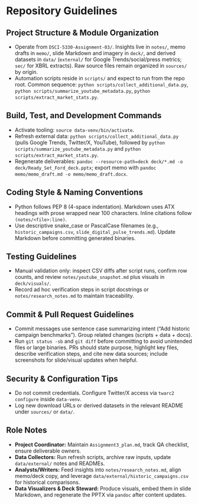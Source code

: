 # Repository Guidelines

## Project Structure & Module Organization
- Operate from `DSCI-5330-Assignment-03/`. Insights live in `notes/`, memo drafts in `memo/`, slide Markdown and imagery in `deck/`, and derived datasets in `data/` (`external/` for Google Trends/social/press metrics; `sec/` for XBRL extracts). Raw source files remain organized in `sources/` by origin.
- Automation scripts reside in `scripts/` and expect to run from the repo root. Common sequence: `python scripts/collect_additional_data.py`, `python scripts/summarize_youtube_metadata.py`, `python scripts/extract_market_stats.py`.

## Build, Test, and Development Commands
- Activate tooling: `source data-venv/bin/activate`.
- Refresh external data: `python scripts/collect_additional_data.py` (pulls Google Trends, Twitter/X, YouTube), followed by `python scripts/summarize_youtube_metadata.py` and `python scripts/extract_market_stats.py`.
- Regenerate deliverables: `pandoc --resource-path=deck deck/*.md -o deck/Ready_Set_Ford_deck.pptx`; export memo with `pandoc memo/memo_draft.md -o memo/memo_draft.docx`.

## Coding Style & Naming Conventions
- Python follows PEP 8 (4-space indentation). Markdown uses ATX headings with prose wrapped near 100 characters. Inline citations follow `(notes/<file>:line)`.
- Use descriptive snake_case or PascalCase filenames (e.g., `historic_campaigns.csv`, `slide_digital_pulse_trends.md`). Update Markdown before committing generated binaries.

## Testing Guidelines
- Manual validation only: inspect CSV diffs after script runs, confirm row counts, and review `notes/youtube_snapshot.md` plus visuals in `deck/visuals/`.
- Record ad hoc verification steps in script docstrings or `notes/research_notes.md` to maintain traceability.

## Commit & Pull Request Guidelines
- Commit messages use sentence case summarizing intent (“Add historic campaign benchmarks”). Group related changes (scripts + data + docs).
- Run `git status -sb` and `git diff` before committing to avoid unintended files or large binaries. PRs should state purpose, highlight key files, describe verification steps, and cite new data sources; include screenshots for slide/visual updates when helpful.

## Security & Configuration Tips
- Do not commit credentials. Configure Twitter/X access via `twarc2 configure` inside `data-venv`.
- Log new download URLs or derived datasets in the relevant README under `sources/` or `data/`.

## Role Notes
- **Project Coordinator:** Maintain `Assignment3_plan.md`, track QA checklist, ensure deliverable owners.
- **Data Collectors:** Run refresh scripts, archive raw inputs, update `data/external/` notes and READMEs.
- **Analysts/Writers:** Feed insights into `notes/research_notes.md`, align memo/deck copy, and leverage `data/external/historic_campaigns.csv` for historical comparisons.
- **Data Visualizers & Deck Steward:** Produce visuals, embed them in slide Markdown, and regenerate the PPTX via `pandoc` after content updates.
